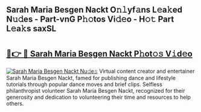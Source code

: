 ## Sarah Maria Besgen Nackt O𝚗𝚕yf𝚊ns L𝚎a𝚔ed N𝚞𝚍es - Part-vnG P𝚑𝚘tos Vi𝚍𝚎o - H𝚘𝚝 Part L𝚎a𝚔s saxSL

# <h2><a href="http://kfcxhgx.oniu.top/?m=Sarah+Maria+Besgen+Nackt">🔗👉 🔴 Sarah Maria Besgen Nackt P𝚑ot𝚘𝚜 V𝚒d𝚎o</a></h2>

[![Sarah Maria Besgen Nackt Nu𝚍e𝚜](https://i.imgur.com/0qMVB7G.gif)](http://kfcxhgx.oniu.top/?m=Sarah+Maria+Besgen+Nackt)
Virtual content creator and entertainer Sarah Maria Besgen Nackt, famed for publishing dance and lifestyle tutorials through popular dance moves and brief clips. Selfless philanthropist volunteer Sarah Maria Besgen Nackt, recognized for their generosity and dedication to volunteering their time and resources to help others.  
